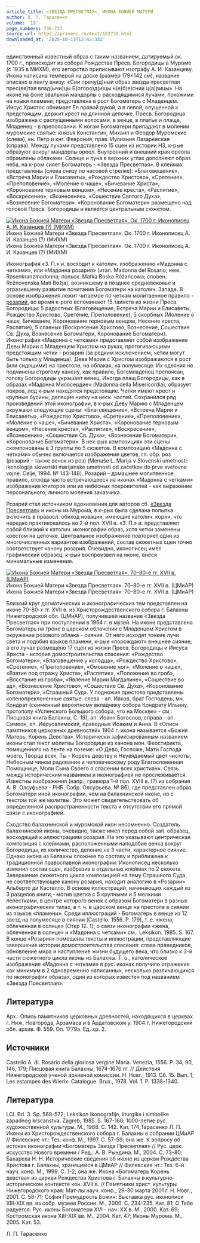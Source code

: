 ```yaml
---
article_title: «ЗВЕЗДА ПРЕСВЕТЛАЯ», ИКОНА БОЖИЕЙ МАТЕРИ
author: Л. П. Тарасенко
volume: '19'
page_numbers: 736-737
source_url: https://pravenc.ru/text/182739.html
downloaded_at: '2025-10-13T12:42:33Z'
---
```


единственный известный образ с таким названием, датируемый ок. 1700 г., происходит из собора Рождества Пресв. Богородицы в Муроме (с 1935 в МИХМ), его авторство приписывают изографу А. И. Казанцеву. Икона написана темперой на доске (размер 179×142 см), название вписано в ленту внизу: «Сии пречу(д)ныи образ звезда пресветлая прес(вя)тая влад(ычи)цы Б(огоро)д(и)цы н(е)б(е)снии ц(а)рицы». На иконе на фоне овальной мандорлы с расходящимися лучами, похожими на языки пламени, представлена в рост Богоматерь с Младенцем. Иисус Христос обнимает Ее правой рукой, а в левой, опущенной к предстоящим, держит крест на длинной цепочке. Пресв. Богородица изображена с распущенными волосами, в венце, в платье и плаще, Младенец - в препоясании. К ногам Богоматери припадают в молении муромские святые: князья Константин, Михаил и Феодор Муромские (слева), кн. Петр и кнг. Феврония, прав. Иулиания Лазаревская (справа). Между лучами представлено 15 сцен из истории НЗ, к-рые образуют вокруг мандорлы ореол. Внутренний и внешний края ореола обрамлены облаками. Солнце и луна в верхних углах дополняют образ неба, на к-ром сияет Богоматерь - «Звезда Пресветлая». В клеймах представлены (слева снизу по часовой стрелке): «Благовещение», «Встреча Марии и Елисаветы», «Рождество Христово», «Сретение», «Преполовение», «Моление о чаше», «Бичевание Христа», «Коронование терновым венцом», «Несение креста», «Распятие», «Воскресение», «Вознесение», «Сошествие Святого Духа», «Вознесение Богоматери». «Коронование Богоматери» размещено над головой Пресв. Богородицы и является центральным сюжетом.

[![Икона Божией Матери «Звезда Пресветлая». Ок. 1700 г. Иконописец А. И. Казанцев (?) (МИХМ)](https://pravenc.ru/data/552/487/1234/i200.jpg "Кликните для увеличения картинки")](https://pravenc.ru/data/552/487/1234/i400.jpg)Икона Божией Матери «Звезда Пресветлая». Ок. 1700 г. Иконописец А. И. Казанцев (?) (МИХМ)  
Икона Божией Матери «Звезда Пресветлая». Ок. 1700 г. Иконописец А. И. Казанцев (?) (МИХМ)

Иконография «З. П.» и. восходит к католич. изображению «Мадонна с четками», или «Мадонна розария» (итал. Madonna del Rosario; нем. Rosenkranzmadonna; польск. Matka Boska Różańcowa; словен. Rožnovenska Mati Božja), возникшему в позднее средневековье и отразившему развитие почитания Богоматери на католич. Западе. В основе изображения лежит читаемое по четкам молитвенное правило - [розарий](https://pravenc.ru/text/розарий.html), во время к-рого вспоминают 15 таинств из жизни Пресв. Богородицы: 5 радостных (Благовещение, Встреча Марии и Елисаветы, Рождество Христово, Сретение, Преполовение), 5 скорбных (Моление о чаше, Бичевание, Коронование терновым венцом, Несение креста, Распятие), 5 славных (Воскресение Христово, Вознесение, Сошествие Св. Духа, Вознесение Богоматери, Коронование Богоматери). Иконография «Мадонна с четками» представляет собой изображение Девы Марии с Младенцем Христом на руках, протягивающими предстоящим четки - розарий (за редким исключением, четки могут быть только у Младенца). Дева Мария с Христом изображаются в рост (или сидящими) на престоле, на облаках, на полумесяце. Их одеяния не подчинены строгому канону, как правило, Богомладенец препоясан, голову Богородицы украшает венец. Иногда плащ Богородицы, как в образах «Мадонна Милосердие» (Madonna della Misericordia), образует покров, под к-рым находятся предстоящие. Четки имеют крест и крупные бусины, делящие нитку на неск. частей. Сохранился ряд произведений этой иконографии, в к-рых Деву Марию с Младенцем окружают следующие сцены: «Благовещение», «Встреча Марии и Елисаветы», «Рождество Христово», «Сретение», «Преполовение», «Моление о чаше», «Бичевание Христа», «Коронование терновым венцом», «Несение креста», «Распятие», «Воскресение», «Вознесение», «Сошествие Св. Духа», «Вознесение Богоматери», «Коронование Богоматери». В нек-рых композициях эти сцены скомпонованы в 3 группы по 5 сюжетов. В композицию «Мадонна с четками» обычно включается изображение цветов, гл. обр. роз (розарий - также венок из роз) (Menaše L. Marija v Slovenski umetnosti: ikonologija slovenski marijanske umetnosti od začetkov do prve svetovne vojne. Celje, 1994. № 143-148). Розарий - домашнее молитвенное правило, отсюда часто встречающееся на иконах «Мадонна с четками» изображение ктиторов или их небесных покровителей - как выражение персонального, личного моления заказчика.

Розарий стал источником вдохновения для авторов сб. [«Звезда Пресветлая»](<https://pravenc.ru/text/ Звезда Пресветлая .html>) и иконы из Мурома, в к-рых была сделана попытка включить в правосл. обиход новации, имеющие католич. корни, что нередко практиковалось во 2-й пол. XVII в. «З. П.» и. представляет собой близкий к католич. иконографии образ, хотя четки заменены крестом на цепочке. Центральное изображение повторяет один из многочисленных вариантов изображений, состав сюжетных сцен точно соответствует канону розария. Очевидно, иконописец имел графический образец, к-рый воспроизвел на иконе, внеся минимальные изменения.

[![Икона Божией Матери «Звезда Пресветлая». 70–80-е гг. XVII в. (ЦМиАР)](https://pravenc.ru/data/555/487/1234/i200.jpg "Кликните для увеличения картинки")](https://pravenc.ru/data/555/487/1234/i400.jpg)Икона Божией Матери «Звезда Пресветлая». 70–80-е гг. XVII в. (ЦМиАР)  
Икона Божией Матери «Звезда Пресветлая». 70–80-е гг. XVII в. (ЦМиАР)

Близкий круг догматических и иконографических тем представлен на иконе 70-80-х гг. XVII в. из Христорождественского собора г. Балахны Нижегородской обл. (ЦМиАР), получившей название «Звезда Пресветлая» при поступлении в 1964 г. в музей. На иконе представлена Богоматерь на троне в царском облачении с Младенцем Христом в окружении розового облака - сияния. От него исходят тонкие лучи света и подобия языков пламени, к-рые «порождают» внешнее сияние, в его лучах размещено 17 сцен из жизни Пресв. Богородицы и Иисуса Христа - история домостроительства спасения: «Рождество Богоматери», «Благовещение у колодца», «Рождество Христово», «Сретение», «Преполовение», «Омовение ног», «Моление о чаше», «Взятие под стражу Христа», «Распятие», «Положение во гроб», «Восстание из гроба», «Явление Марии Магдалине», «Сошествие во ад», «Вознесение Христово», «Сошествие Св. Духа», «Коронование Богоматери», «Страшный Суд». У подножия престола представлены коленопреклоненные святые: слева - ап. Иаков, брат Господень, мч. Кондрат (соименный вероятному вкладчику собора Кондрату Ильину, протопопу «Успенского Большого собора, что на Москве» - см.: Писцовая книга Балахны. С. 19), ап. Иоанн Богослов, справа - ап. Симеон, еп. Иерусалимский, праведные Иоаким и Анна. В «Описи памятников церковных древностей» 1904 г. икона называется «Божия Матерь, Корень Девства». Исторически зафиксированным названием иконы стал текст молитвы Богородице из канона мон. Феостирикта, помещенного на ленте на поземе: «О Дево, Госпоже, Мати Господа моего, Творца всех, Ты - Корень девству и Неувядаемый цвет чистоты, Небесным чином радование и человеческому роду Благословенная Помощнице, Моли Сына Своего о спасении всех христиан». Связь между историческим названием и иконографией не прослеживается. Известны изображения (напр., гравюра 1-й пол. XVIII в. (?) из собрания А. В. Олсуфьева - РНБ. Собр. Олсуфьева. № 86), где представлен образ Богоматери иной иконографии, чем на балахнинской иконе, но с текстом той же молитвы. Это может свидетельствовать об определенной распространенности текста и отсутствии его прямой связи с иконографией.

Сходство балахнинской и муромской икон несомненно. Создатель балахнинской иконы, очевидно, также имел перед собой зап. образец, восходящий к иллюстрациям розария. На это указывают центрическая композиция с клеймами, расположенными наподобие венка вокруг Богородицы, их количество, деление на 3 части, характерное сияние. Однако икона из Балахны сложнее по составу и приближена к традиционной православной иконографии. Иконописец несколько изменил состав сцен, изобразив в отдельных клеймах по 2 сюжета. Завершение сюжетного цикла композицией на тему Страшного Суда, не соответствующее канону розария, находит аналогию в «Розарии» Альберто ди Кастелло. В основе иллюстраций, начинающих каждый из 3 разделов книги,- мотив цветка с 5 крупными и 5 мелкими лепестками, в центре которого венок с образом Богоматери в разных иконографических типах, в т. ч. в царском венце на престоле в сиянии из языков «пламени». Среди иллюстраций - Богоматерь в венце из 12 звезд на полумесяце в сиянии (Castello. 1556. P. 179), т. е. «жена, облеченная в солнце» (Откр 12. 1); о связи иконографии «жена, облеченная в солнце» и «Мадонна с четками» см.: Leksikon. 1985. S. 167. В конце «Розария» помещены тексты и иллюстрации, представляющие завершение истории домостроительства спасения: слава праведников, обновление мира и наступление жизни будущего века, что близко к 3-й части сюжетного цикла иконы из Балахны. Т. о., католическое изображение «Мадонна с четками» в рус. иконах получило отражение как минимум в 2 одновременно написанных, несколько различающихся по иконографии образах, один из которых известен под названием «Звезда Пресветлая».

## Литература

Арх.: Опись памятников церковных древностей, находящихся в церквах г. Ниж. Новгорода, Арзамаса и в Ардатовском у. 1904 г. Нижегородский обл. архив. Ф. 559. Оп. 1779а. Ед. хр. 2.

## Источники

Castello A. di. Rosario della gloriosa vergine Maria. Venezia, 1556. P. 34, 90, 146, 179; Писцовая книга Балахны, 1674-1676 гг. // Действия Нижегородской ученой архивной комиссии. Н. Новг., 1913. Сб. 15. Вып. 1; Les estampes des Wierix: Catalogue. Brux., 1978. Vol. 1. P. 1338-1340.

## Литература

LCI. Bd. 3. Sp. 568-572; Leksikon ikonografije, liturgike i simbolike zapadnog krscanstva. Zagreb, 1985. S. 167-168; 1000-летие рус. художественной культуры. М., 1988. С. 142. Кат. 174;Тарасенко Л. П. Иконы из Христорождественского собора г. Балахны в собрании ЦМиАР // Филевские чт.: Тез. конф. М., 1997. С. 57-59; она же. К вопросу об истоках иконографии «Богоматерь Звезда Пресветлая» // Рус. церк. искусство Нового времени / Ред.: А. В. Рындина. М., 2004. С. 73-80; Бахарева Н. Н. Исторические сведения об иконе из церкви Рождества Христова г. Балахны, хранящейся в ЦМиАР // Филевские чт.: Тез. 6-й науч. конф. М., 1999. С. 1-2; она же. Икона «Богоматерь Корень девства» из церкви Рождества Христова г. Балахны в культурно-историческом контексте кон. XVII в. // Памятники христ. культуры Нижегородского края: Мат-лы науч. конф., 29-30 марта 2001 г. Н. Новг., 2001. С. 58-71; София Премудрость Божия: Выставка рус. иконописи XIII-XIX вв. из собр. музеев России. М., 2000. С. 234-235. Кат. 81; О Тебе радуется: Рус. иконы Богоматери XVI - нач. XX в. М., 2000. Кат. 69; Костромская икона XIII-XIX вв. М., 2004. Кат. 47; Иконы Мурома. М., 2005. Кат. 53.

Л. П. Тарасенко
